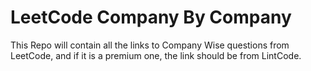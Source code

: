 # LeetCode Company By Company

This Repo will contain all the links to Company Wise questions from LeetCode, and if it is a premium one, the link should be from LintCode.
